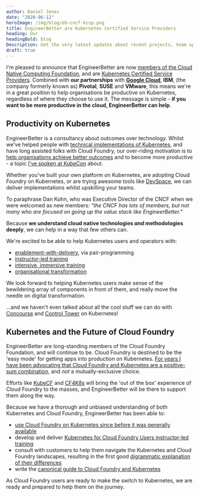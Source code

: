```yaml
---
author: Daniel Jones
date: "2020-06-12"
heroImage: /img/blog/eb-cncf-kcsp.png
title: EngineerBetter are Kubernetes Certified Service Providers
heading: Our
headingBold: blog
Description: Get the very latest updates about recent projects, team updates, thoughts and industry news from our team of EngineerBetter experts.
draft: true
---
```


I'm pleased to announce that EngineerBetter are now [members of the Cloud Native Computing Foundation](https://www.cncf.io/about/members/), and are [Kubernetes Certified Service Providers](https://kubernetes.io/partners/#kcsp). Combined with **our partnerships** with **[Google Cloud](https://cloud.withgoogle.com/partners?search=engineerbetter)**, **IBM**, (the company formerly known as) **Pivotal**, **SUSE** and **VMware**, this means we're in a great position to help organisations be productive on Kubernetes, regardless of where they choose to use it. The message is simple - **if you want to be more productive in the cloud, EngineerBetter can help**.

## Productivity on Kubernetes

EngineerBetter is a consultancy about outcomes over technology. Whilst we've helped people with [technical implementations of Kubernetes](/blog/continuous-infrastructure-google-cloud/), and have long assisted folks with Cloud Foundry, our over-riding motivation is to [help organisations achieve better outcomes](/blog/debugging-your-development-process) and to become more productive - a topic [I've spoken at KubeCon](https://kccna18.sched.com/event/GrT5/continuous-delivery-on-platforms-is-better-for-your-brain-and-business-daniel-jones-engineerbetter-ltd) about.

Whether you've built your own platform on Kubernetes, are adopting Cloud Foundry on Kubernetes, or are trying awesome tools like [DevSpace](https://devspace.sh/), we can deliver implementations whilst upskilling your teams.

To paraphrase Dan Kohn, who was Executive Director of the CNCF when we were welcomed as new members: _"the CNCF has lots of members, but not many who are focused on going up the value stack like EngineerBetter."_

Because **we understand cloud native technologies _and_ methodologies deeply**, we can help in a way that few others can.

We're excited to be able to help Kubernetes users and operators with:

* [enablement-with-delivery](/our-services/), via pair-programming
* [instructor-led training](/our-services/)
* [intensive, immersive training](/blog/immersive-intensive-training/)
* [organisational transformation](/blog/debugging-your-development-process/)

We look forward to helping Kubernetes users make sense of the bewildering array of components in front of them, and really move the needle on digital transformation.

...and we haven't even talked about all the cool stuff we can do with [Concourse](https://concourse-ci.org/) and [Control Tower](https://github.com/EngineerBetter/control-tower) on Kubernetes!

## Kubernetes and the Future of Cloud Foundry

EngineerBetter are long-standing members of the Cloud Foundry Foundation, and will continue to be. Cloud Foundry is destined to be the 'easy mode' for getting apps into production on Kubernetes. [For years I have been advocating that Cloud Foundry and Kubernetes are a positive-sum combination](/blog/cf-kube-positive-sum/), and _not_ a mutually-exclusive choice.

Efforts like [KubeCF](https://www.cloudfoundry.org/kubecf/) and [CF4K8s](https://github.com/cloudfoundry/cf-for-k8s) will bring the 'out of the box' experience of Cloud Foundry to the masses, and EngineerBetter will be there to support them along the way.

Because we have a thorough and unbiased understanding of both Kubernetes and Cloud Foundry, EngineerBetter has been able to:

* [use Cloud Foundry on Kubernetes since before it was generally available](https://github.com/EngineerBetter/kcf)
* develop and deliver [Kubernetes for Cloud Foundry Users instructor-led training](/blog/kubernetes-for-cf-users-course/)
* consult with customers to help them navigate the Kubernetes and Cloud Foundry landscapes, resulting in the first good [digrammatic explanation of their differences](https://github.com/EngineerBetter/k8s-is-not-a-paas)
* write the [canonical guide to Cloud Foundry and Kubernetes](https://tutorials.cloudfoundry.org/cf-and-k8s/docs/)

As Cloud Foundry users are ready to make the switch to Kubernetes, we are ready and prepared to help them on the journey.
